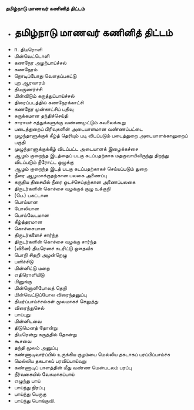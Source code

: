**தமிழ்நாடு மாணவர் கணினித் திட்டம்**
- # தமிழ்நாடு மாணவர் கணினித் திட்டம்
- n. திடீரொளி
- மின்வெட்டொளி
- கணநேர அழற்பாய்ச்சல்
- கணநேரம்
- நொடிப்போது வௌதப்பகட்டு
- புற ஆரவாரம்
- திடீருணர்ச்சி
- மின்விடும் கருத்துப்பாய்ச்சல்
- திரைப்படத்தில் கணநேரக்காட்சி
- கணநேர முன்காட்சிப் பதிவு
- சுருக்கமான தந்திச்செய்தி
- சாராயச் சத்துக்களுக்கு வண்ணமுட்டும் கவலைக்கூறு
- படைத்துறைப் பிரிவுகளின் அடையாளமான வண்ணப்பட்டை
- முழந்தாளுக்குக் கீழ்த் தெரியும் படி விடப்படும் படைத்துறை  அடையாளக்காலுறைப் பகுதி
- முழுந்தாளுக்குக்கீழ் விடப்பட்ட அடையாளக் இழைக்கச்சை
- ஆழம் குறைந்த இடத்தைப் படகு கடப்பதற்காக மதகுவாயிலிருந்து திறந்து விடப்படும் நீரோட்ட ஓழுக்கு
- ஆழம் குறைந்த இடத் படகு கடப்பதற்காகச் செய்யப்படும் துறை
- நீரை ஆழமாக்குதற்கான பலகை அணைப்பு
- கருதிய திசையில் நீரை ஓடச்செய்தற்கான அணைப்பலகை
- திருடர்களின் கொச்சை வழக்குக் குழு உக்குறி
- (பெ.) பகட்டான
- பொய்யான
- போலியான
- பொய்வேடமான
- கீழ்த்தரமான
- கொச்சையான
- திருடர்களைச் சார்ந்த
- திருடர்களின் கொச்சை வழக்கு சார்ந்த
- (வினை) திடீரெனச் சுடரிட்டு ஔதவீசு
- பொறி சிதறி அழன்றெழு
- பளிச்சிடு
- மின்னிட்டு மறை
- எதிரொளியிடு
- மினுங்கு
- மின்னொளிபோலத் தெறி
- மின்வெட்டுப்போல விரைந்தனுப்பு
- திடீர்ப்பாய்ச்சல்கள் மூலமாகச் செலுத்து
- விரைந்துசெல்
- பாய்புறு
- மின்னிடவை
- திடுமெனத் தோன்று
- திடீரென்று கருத்தில் தோன்று
- கூசவை
- தந்தி மூலம் அனுப்பு
- கண்ணாடிவார்ப்பில் உருக்கிய குழம்பை மெல்லிய தகடாகப் பரப்பிப்பாய்ச்சு
- மெல்லிய தகடாகப் பரவிப்பாய்வுறு
- கண்ணாடிப் பாளத்தின் மீது வண்ண  மென்படலம் பரப்பு
- நீர்வகையில் வேகமாகப்பாய்
- எழுந்து பாய்
- பாய்ந்து நிரப்பு
- பாய்ந்து பெருகு
- பாய்ந்து பொங்குவி.

